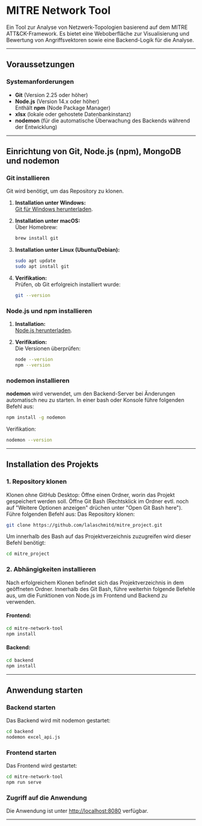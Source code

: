 # MITRE Network Tool

Ein Tool zur Analyse von Netzwerk-Topologien basierend auf dem MITRE ATT&CK-Framework. Es bietet eine Weboberfläche zur Visualisierung und Bewertung von Angriffsvektoren sowie eine Backend-Logik für die Analyse.

---

## Voraussetzungen

### Systemanforderungen
- **Git** (Version 2.25 oder höher)
- **Node.js** (Version 14.x oder höher)  
  Enthält **npm** (Node Package Manager)
- **xlsx** (lokale oder gehostete Datenbankinstanz)
- **nodemon** (für die automatische Überwachung des Backends während der Entwicklung)

---

## Einrichtung von Git, Node.js (npm), MongoDB und nodemon

### Git installieren
Git wird benötigt, um das Repository zu klonen.
1. **Installation unter Windows:**  
   [Git für Windows herunterladen](https://git-scm.com/download/win).

2. **Installation unter macOS:**  
   Über Homebrew:
   ```bash
   brew install git
   ```

3. **Installation unter Linux (Ubuntu/Debian):**  
   ```bash
   sudo apt update
   sudo apt install git
   ```

4. **Verifikation:**  
   Prüfen, ob Git erfolgreich installiert wurde:
   ```bash
   git --version
   ```

### Node.js und npm installieren
1. **Installation:**  
   [Node.js herunterladen](https://nodejs.org/).

2. **Verifikation:**  
   Die Versionen überprüfen:
   ```bash
   node --version
   npm --version
   ```

### nodemon installieren
**nodemon** wird verwendet, um den Backend-Server bei Änderungen automatisch neu zu starten.
In einer bash oder Konsole führe folgenden Befehl aus:
```bash
npm install -g nodemon
```
Verifikation:
```bash
nodemon --version
```

---

## Installation des Projekts

### 1. Repository klonen
Klonen ohne GitHub Desktop:
Öffne einen Ordner, worin das Projekt gespeichert werden soll. Öffne Git Bash (Rechtsklick im Ordner evtl. noch auf "Weitere Optionen anzeigen" drüchen unter "Open Git Bash here").
Führe folgenden Befehl aus:
Das Repository klonen:
```bash
git clone https://github.com/lalaschmitd/mitre_project.git
```
Um innerhalb des Bash auf das Projektverzeichnis zuzugreifen wird dieser Befehl benötigt:
```bash
cd mitre_project
```


### 2. Abhängigkeiten installieren
Nach erfolgreichem Klonen befindet sich das Projektverzeichnis in dem geöffneten Ordner. Innerhalb des Git Bash, führe weiterhin folgende Befehle aus, um die Funktionen von Node.js im Frontend und Backend zu verwenden.
#### Frontend:
```bash
cd mitre-network-tool
npm install
```

#### Backend:
```bash
cd backend
npm install
```

---

## Anwendung starten

### Backend starten
Das Backend wird mit nodemon gestartet:
```bash
cd backend
nodemon excel_api.js
```

### Frontend starten
Das Frontend wird gestartet:
```bash
cd mitre-network-tool
npm run serve
```

### Zugriff auf die Anwendung
Die Anwendung ist unter [http://localhost:8080](http://localhost:8080) verfügbar.

---
